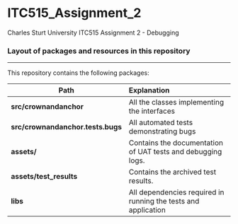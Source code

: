 ITC515_Assignment_2
===================

Charles Sturt University ITC515 Assignment 2 - Debugging

### Layout of packages and resources in this repository
-------------
This repository contains the following packages:

|Path | Explanation
| ------------- |:-------------|
| **src/crownandanchor** | All the classes implementing the interfaces |
| **src/crownandanchor.tests.bugs** | All automated tests demonstrating bugs|
| **assets/** | Contains the documentation of UAT tests and debugging logs. |
| **assets/test_results** | Contains the archived test results. |
| **libs**        | All dependencies required in running the tests and application  |
